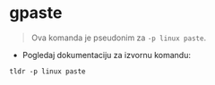 # gpaste

> Ova komanda je pseudonim za `-p linux paste`.

- Pogledaj dokumentaciju za izvornu komandu:

`tldr -p linux paste`
